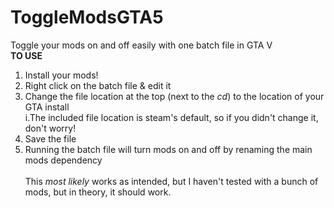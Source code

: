 # ToggleModsGTA5
Toggle your mods on and off easily with one batch file in GTA V
<br>
**TO USE**
1. Install your mods!
2. Right click on the batch file & edit it
3. Change the file location at the top (next to the *cd*) to the location of your GTA install
<br>i.The included file location is steam's default, so if you didn't change it, don't worry!
4. Save the file
5. Running the batch file will turn mods on and off by renaming the main mods dependency
<br><br>This *most likely* works as intended, but I haven't tested with a bunch of mods, but in theory, it should work. 
